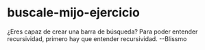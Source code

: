 # buscale-mijo-ejercicio
¿Eres capaz de crear una barra de búsqueda?
Para poder entender recursividad, primero hay que entender recursividad. --Blissmo
